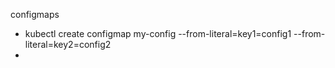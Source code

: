 configmaps
 - kubectl create configmap my-config --from-literal=key1=config1 --from-literal=key2=config2
 - 